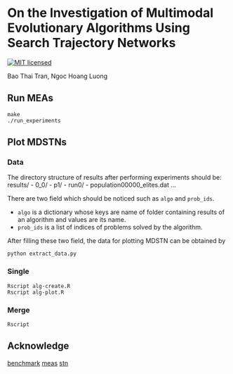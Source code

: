 # On the Investigation of Multimodal Evolutionary Algorithms Using Search Trajectory Networks
[![MIT licensed](https://img.shields.io/badge/license-MIT-brightgreen.svg)](LICENSE.md)

Bao Thai Tran, Ngoc Hoang Luong

## Run MEAs

```
make
./run_experiments
```

## Plot MDSTNs

### Data

The directory structure of results after performing experiments should be:
results/
	- 0_0/
		- p1/
			- run0/
				- population00000_elites.dat
				...

There are two field which should be noticed such as `algo` and `prob_ids`.
- `algo` is a dictionary whose keys are name of folder containing results of an algorithm and values are its name.
- `prob_ids` is a list of indices of problems solved by the algorithm.

After filling these two field, the data for plotting MDSTN can be obtained by 
```
python extract_data.py
```

### Single

```
Rscript alg-create.R 
Rscript alg-plot.R
```

### Merge
```
Rscript 
```

## Acknowledge

[benchmark](https://github.com/mikeagn/CEC2013)
[meas](https://github.com/scmaree/HillVallEA)
[stn](https://github.com/gabro8a/STNs)